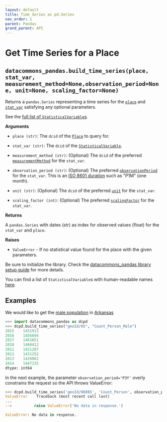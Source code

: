 ```yaml
---
layout: default
title: Time Series as pd.Series
nav_order: 1
parent: Pandas
grand_parent: API
---
```


# Get Time Series for a Place

## `datacommons_pandas.build_time_series(place, stat_var, measurement_method=None,observation_period=None, unit=None, scaling_factor=None)`

Returns a `pandas.Series` representing a time series for the [`place`](https://datacommons.org/browser/Place) and
[`stat_var`](https://datacommons.org/browser/StatisticalVariable) satisfying any optional parameters.

See the [full list of `StatisticalVariable`s](/statistical_variables.html).

**Arguments**

* `place (str)`: The `dcid` of the [`Place`](https://datacommons.org/browser/Place) to query for.

* `stat_var (str)`: The `dcid` of the
  [`StatisticalVariable`](https://datacommons.org/browser/StatisticalVariable).

* `measurement_method (str)`: (Optional) The `dcid` of the preferred [`measurementMethod`](https://datacommons.org/browser/measurementMethod) for the `stat_var`.

* `observation_period (str)`: (Optional) The preferred [`observationPeriod`](https://datacommons.org/browser/observationPeriod) for the `stat_var`. This is an [ISO 8601 duration](https://en.wikipedia.org/wiki/ISO_8601#Durations) such as "P1M" (one month).

* `unit (str)`: (Optional) The `dcid` of the preferred [`unit`](https://datacommons.org/browser/unit) for the `stat_var`.

* `scaling_factor (int)`: (Optional) The preferred [`scalingFactor`](https://datacommons.org/browser/scalingFactor) for the `stat_var`.

**Returns**

 A `pandas.Series` with dates (str) as index for observed values (float) for the `stat_var` and `place`.

**Raises**

* `ValueError` - If no statistical value found for the place with the given parameters.

Be sure to initialize the library. Check the [datacommons_pandas library setup guide](/api/pandas/) for more details.

You can find a list of `StatisticalVariable`s with human-readable names [here](/statistical_variables.html).

## Examples

We would like to get the [male population](https://datacommons.org/browser/Count_Person_Male) in [Arkansas](https://datacommons.org/browser/geoId/05)

```python
>>> import datacommons_pandas as dcpd
>>> dcpd.build_time_series("geoId/05", "Count_Person_Male")
2015    1451913
2016    1456694
2017    1461651
2018    1468412
2011    1421287
2012    1431252
2013    1439862
2014    1447235
dtype: int64
```

In the next example, the parameter `observation_period='P3Y'` overly constrains the request so the API
throws ValueError:

```python
>>> dcpd.build_time_series('geoId/06085', 'Count_Person', observation_period='P3Y')
ValueError    Traceback (most recent call last)
...
-->          raise ValueError('No data in response.')

ValueError: No data in response.
```
